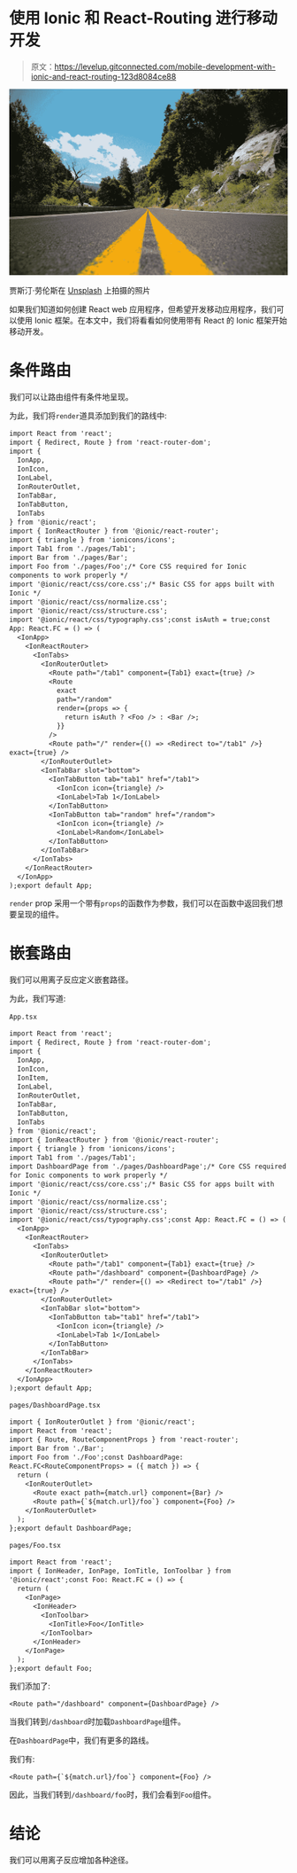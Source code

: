 # 使用 Ionic 和 React-Routing 进行移动开发

> 原文：<https://levelup.gitconnected.com/mobile-development-with-ionic-and-react-routing-123d8084ce88>

![](img/fac007705aea6d8913e08318c8a02768.png)

贾斯汀·劳伦斯在 [Unsplash](https://unsplash.com?utm_source=medium&utm_medium=referral) 上拍摄的照片

如果我们知道如何创建 React web 应用程序，但希望开发移动应用程序，我们可以使用 Ionic 框架。在本文中，我们将看看如何使用带有 React 的 Ionic 框架开始移动开发。

# 条件路由

我们可以让路由组件有条件地呈现。

为此，我们将`render`道具添加到我们的路线中:

```
import React from 'react';
import { Redirect, Route } from 'react-router-dom';
import {
  IonApp,
  IonIcon,
  IonLabel,
  IonRouterOutlet,
  IonTabBar,
  IonTabButton,
  IonTabs
} from '@ionic/react';
import { IonReactRouter } from '@ionic/react-router';
import { triangle } from 'ionicons/icons';
import Tab1 from './pages/Tab1';
import Bar from './pages/Bar';
import Foo from './pages/Foo';/* Core CSS required for Ionic components to work properly */
import '@ionic/react/css/core.css';/* Basic CSS for apps built with Ionic */
import '@ionic/react/css/normalize.css';
import '@ionic/react/css/structure.css';
import '@ionic/react/css/typography.css';const isAuth = true;const App: React.FC = () => (
  <IonApp>
    <IonReactRouter>
      <IonTabs>
        <IonRouterOutlet>
          <Route path="/tab1" component={Tab1} exact={true} />
          <Route
            exact
            path="/random"
            render={props => {
              return isAuth ? <Foo /> : <Bar />;
            }}
          />
          <Route path="/" render={() => <Redirect to="/tab1" />} exact={true} />
        </IonRouterOutlet>
        <IonTabBar slot="bottom">
          <IonTabButton tab="tab1" href="/tab1">
            <IonIcon icon={triangle} />
            <IonLabel>Tab 1</IonLabel>
          </IonTabButton>
          <IonTabButton tab="random" href="/random">
            <IonIcon icon={triangle} />
            <IonLabel>Random</IonLabel>
          </IonTabButton>
        </IonTabBar>
      </IonTabs>
    </IonReactRouter>
  </IonApp>
);export default App;
```

`render` prop 采用一个带有`props`的函数作为参数，我们可以在函数中返回我们想要呈现的组件。

# 嵌套路由

我们可以用离子反应定义嵌套路径。

为此，我们写道:

`App.tsx`

```
import React from 'react';
import { Redirect, Route } from 'react-router-dom';
import {
  IonApp,
  IonIcon,
  IonItem,
  IonLabel,
  IonRouterOutlet,
  IonTabBar,
  IonTabButton,
  IonTabs
} from '@ionic/react';
import { IonReactRouter } from '@ionic/react-router';
import { triangle } from 'ionicons/icons';
import Tab1 from './pages/Tab1';
import DashboardPage from './pages/DashboardPage';/* Core CSS required for Ionic components to work properly */
import '@ionic/react/css/core.css';/* Basic CSS for apps built with Ionic */
import '@ionic/react/css/normalize.css';
import '@ionic/react/css/structure.css';
import '@ionic/react/css/typography.css';const App: React.FC = () => (
  <IonApp>
    <IonReactRouter>
      <IonTabs>
        <IonRouterOutlet>
          <Route path="/tab1" component={Tab1} exact={true} />
          <Route path="/dashboard" component={DashboardPage} />
          <Route path="/" render={() => <Redirect to="/tab1" />} exact={true} />
        </IonRouterOutlet>
        <IonTabBar slot="bottom">
          <IonTabButton tab="tab1" href="/tab1">
            <IonIcon icon={triangle} />
            <IonLabel>Tab 1</IonLabel>
          </IonTabButton>
        </IonTabBar>
      </IonTabs>
    </IonReactRouter>
  </IonApp>
);export default App;
```

`pages/DashboardPage.tsx`

```
import { IonRouterOutlet } from '@ionic/react';
import React from 'react';
import { Route, RouteComponentProps } from 'react-router';
import Bar from './Bar';
import Foo from './Foo';const DashboardPage: React.FC<RouteComponentProps> = ({ match }) => {
  return (
    <IonRouterOutlet>
      <Route exact path={match.url} component={Bar} />
      <Route path={`${match.url}/foo`} component={Foo} />
    </IonRouterOutlet>
  );
};export default DashboardPage;
```

`pages/Foo.tsx`

```
import React from 'react';
import { IonHeader, IonPage, IonTitle, IonToolbar } from '@ionic/react';const Foo: React.FC = () => {
  return (
    <IonPage>
      <IonHeader>
        <IonToolbar>
          <IonTitle>Foo</IonTitle>
        </IonToolbar>
      </IonHeader>
    </IonPage>
  );
};export default Foo;
```

我们添加了:

```
<Route path="/dashboard" component={DashboardPage} />
```

当我们转到`/dashboard`时加载`DashboardPage`组件。

在`DashboardPage`中，我们有更多的路线。

我们有:

```
<Route path={`${match.url}/foo`} component={Foo} />
```

因此，当我们转到`/dashboard/foo`时，我们会看到`Foo`组件。

# 结论

我们可以用离子反应增加各种途径。